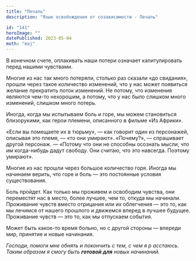 ```yaml
---
title: "Печаль"
description: "Язык освобождения от созависимости - Печаль"

id: "141"
heroImage: ""
datePublished: 2023-05-04
moth: "maj"
---
```


В конечном счете, оплакивать наши потери означает капитулировать перед нашими
чувствами.

Многие из нас так много потеряли, столько раз сказали «до свидания», прошли
через такое количество изменений, что у нас может появиться желание прекратить
поток изменений. Не потому, что изменения являются чем-то нехорошим, а потому,
что у нас было слишком много изменений, слишком много потерь.

Иногда, когда мы испытываем боль и горе, мы можем становиться близорукими, как
герои племени, описанного в фильме «Из Африки».

«Если вы помещаете их в тюрьму», — как говорит один из персонажей, описывая
это племя, — «то они умирают». «Почему?», — спрашивает другой персонаж. —
«Потому что они не способны осознать мысли, что им когда-нибудь дадут свободу.
Они считаю, что это навсегда. Поэтому умирают».

Многие из нас прошли через большое количество горя. Иногда мы начинаем верить,
что горе и боль — это постоянные условия существования.

Боль пройдет. Как только мы проживем и освободим чувства, они переместят нас в
место, более лучшее, чем то, откуда мы начинали. Проживание чувств вместо
отрицания или их облегчения — это то, как мы лечимся от нашего прошлого и
движемся вперед в лучшее будущее. Проживание чувств — это то, как мы отпускаем
события.

Может быть какое-то время больно, но с другой стороны — впереди мир, принятие
и новые начинания.

_Господи,_ _помоги_ _мне_ _обнять_ _и_ _покончить_ _с_ _тем,_ _с_ _чем_ _я_
_р_ _асстаюсь._ _Таким_ _образом_ _я_ _смогу_ _быть_ **_готовой_** **_для_**
_новых_ _начинаний._
